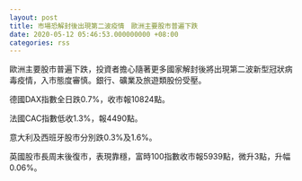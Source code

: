 ```yaml
---
layout: post
title: 市場恐解封後出現第二波疫情　歐洲主要股市普遍下跌
date: 2020-05-12 05:46:53.000000000 +08:00
categories: rss
---
```


歐洲主要股市普遍下跌，投資者擔心隨著更多國家解封後將出現第二波新型冠狀病毒疫情，入市態度審慎。銀行、礦業及旅遊類股份受壓。

德國DAX指數全日跌0.7%，收市報10824點。

法國CAC指數低收1.3%，報4490點。

意大利及西班牙股市分別跌0.3%及1.6%。

英國股市長周末後復市，表現靠穩，富時100指數收市報5939點，微升3點，升幅0.06%。
